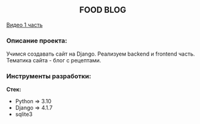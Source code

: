 <h2 align="center"> FOOD BLOG </h2>

[Видео 1 часть](https://www.youtube.com/watch?v=f7zwXjPJRtU&t=45s)


### Описание проекта:
Учимся создавать сайт на Django. 
Реализуем backend и frontend часть.
Тематика сайта - блог с рецептами.

### Инструменты разработки:
**Стек:**
- Python => 3.10
- Django => 4.1.7
- sqlite3
